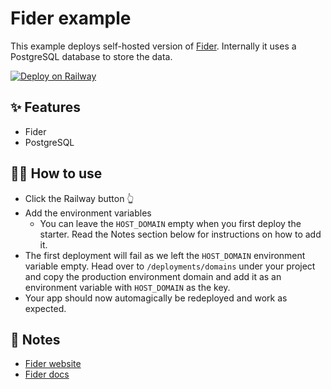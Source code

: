 # Fider example

This example deploys self-hosted version of [Fider](https://getfider.com/). Internally it uses a PostgreSQL database to store the data.

[![Deploy on Railway](https://railway.app/button.svg)](https://railway.app/new/template?template=https%3A%2F%2Fgithub.com%2Frailwayapp-starters%2Ffider&plugins=postgresql&envs=JWT_SECRET%2CEMAIL_NOREPLY%2CEMAIL_MAILGUN_API%2CEMAIL_MAILGUN_DOMAIN%2CHOST_DOMAIN&optionalEnvs=HOST_DOMAIN&EMAIL_NOREPLYDesc=Account+from+which+emails+will+be+sent&EMAIL_MAILGUN_APIDesc=Mailgun+API+key&EMAIL_MAILGUN_DOMAINDesc=Mailgun+email+domain&HOST_DOMAINDesc=Domain+on+Railway.+Available+after+first+deployment)

## ✨ Features

- Fider
- PostgreSQL

## 💁‍♀️ How to use

- Click the Railway button 👆
- Add the environment variables
  - You can leave the `HOST_DOMAIN` empty when you first deploy the starter. Read the Notes section below for instructions on how to add it.
- The first deployment will fail as we left the `HOST_DOMAIN` environment variable empty. Head over to `/deployments/domains` under your project and copy the production environment domain and add it as an environment variable with `HOST_DOMAIN` as the key.
- Your app should now automagically be redeployed and work as expected.

## 📝 Notes

- [Fider website](https://getfider.com/)
- [Fider docs](https://getfider.com/docs)
